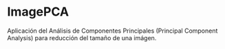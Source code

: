 # ImagePCA

Aplicación del Análisis de Componentes Principales (Principal Component Analysis) para reducción del tamaño de una imágen. 

